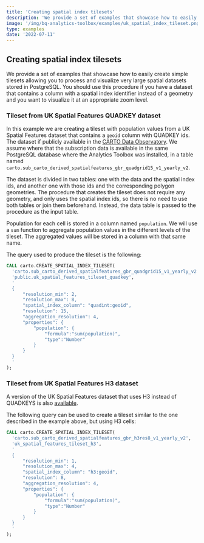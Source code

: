 ```yaml
---
title: 'Creating spatial index tilesets'
description: 'We provide a set of examples that showcase how to easily create tilesets based on spatial indexes allowing you to process and visualize very large spatial datasets stored in PostgreSQL. You should use this procedure if you have a dataset that contains a column with a spatial index identifier instead of a geometry and you want to visualize it at an appropriate zoom level.'
image: '/img/bq-analytics-toolbox/examples/uk_spatial_index_tileset.png'
type: examples
date: '2022-07-11'
---
```

## Creating spatial index tilesets

We provide a set of examples that showcase how to easily create simple tilesets allowing you to process and visualize very large spatial datasets stored in PostgreSQL. You should use this procedure if you have a dataset that contains a column with a spatial index identifier instead of a geometry and you want to visualize it at an appropriate zoom level.

### Tileset from UK Spatial Features QUADKEY dataset

In this example we are creating a tileset with population values from a UK Spatial Features dataset that contains a `geoid` column with QUADKEY ids. The dataset if publicly available in the [CARTO Data Observatory](https://gcp-us-east1.app.carto.com/data/observatory/carto/subscriptions.cdb_spatial_fea_1e9882ab). We assume where that the subscription data is available in the same PostgreSQL database where the Analytics Toolbox was installed, in a table named `carto.sub_carto_derived_spatialfeatures_gbr_quadgrid15_v1_yearly_v2`.

The dataset is divided in two tables: one with the data and the spatial index ids, and another one with those ids and the corresponding polygon geometries. The procedure that creates the tileset does not require any geometry, and only uses the spatial index ids, so there is no need to use both tables or join them beforehand. Instead, the data table is passed to the procedure as the input table.

Population for each cell is stored in a column named `population`. We will use a `sum` function to aggregate population values in the different levels of the tileset. The aggregated values will be stored in a column with that same name.

The query used to produce the tileset is the following:

```sql
CALL carto.CREATE_SPATIAL_INDEX_TILESET(
  'carto.sub_carto_derived_spatialfeatures_gbr_quadgrid15_v1_yearly_v2',
  'public.uk_spatial_features_tileset_quadkey',
  '
  {
      "resolution_min": 2,
      "resolution_max": 8,
      "spatial_index_column": "quadint:geoid",
      "resolution": 15,
      "aggregation_resolution": 4,
      "properties": {
          "population": {
              "formula":"sum(population)",
              "type":"Number"
          }
      }
  }
  '
);
```


### Tileset from UK Spatial Features H3 dataset

A version of the UK Spatial Features dataset that uses H3 instead of QUADKEYS is also [available](https://gcp-us-east1.app.carto.com/catalog/dataset/cdb_spatial_fea_6b8f8034).

The following query can be used to create a tileset similar to the one described in the example above, but using H3 cells:

```sql
CALL carto.CREATE_SPATIAL_INDEX_TILESET(
  'carto.sub_carto_derived_spatialfeatures_gbr_h3res8_v1_yearly_v2',
  'uk_spatial_features_tileset_h3',
  '
  {
      "resolution_min": 1,
      "resolution_max": 4,
      "spatial_index_column": "h3:geoid",
      "resolution": 8,
      "aggregation_resolution": 4,
      "properties": {
          "population": {
              "formula":"sum(population)",
              "type":"Number"
          }
      }
  }
  '
);
```
